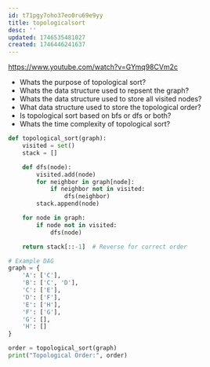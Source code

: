 ```yaml
---
id: t71pgy7oho37eo0ru69e9yy
title: topologicalsort
desc: ''
updated: 1746535481027
created: 1746446241637
---
```


https://www.youtube.com/watch?v=GYmq98CVm2c

- Whats the purpose of topological sort?
- Whats the data structure used to repsent the graph?
- Whats the data structure used to store all visited nodes?
- What data structure used to store the topological order?
- Is topological sort based on bfs or dfs or both?
- Whats the time complexity of topological sort?


```python
def topological_sort(graph):
    visited = set()
    stack = []

    def dfs(node):
        visited.add(node)
        for neighbor in graph[node]:
            if neighbor not in visited:
                dfs(neighbor)
        stack.append(node)

    for node in graph:
        if node not in visited:
            dfs(node)

    return stack[::-1]  # Reverse for correct order

# Example DAG
graph = {
    'A': ['C'],
    'B': ['C', 'D'],
    'C': ['E'],
    'D': ['F'],
    'E': ['H'],
    'F': ['G'],
    'G': [],
    'H': []
}

order = topological_sort(graph)
print("Topological Order:", order)
```